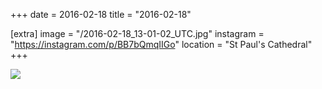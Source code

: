 +++
date = 2016-02-18
title = "2016-02-18"

[extra]
image = "/2016-02-18_13-01-02_UTC.jpg"
instagram = "https://instagram.com/p/BB7bQmqIIGo"
location = "St Paul's Cathedral"
+++

<img src="/2016-02-18_13-01-02_UTC.jpg" />
